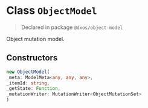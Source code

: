 # Class `ObjectModel`
> Declared in package `@dxos/object-model`

Object mutation model.

## Constructors
```ts
new ObjectModel(
_meta: ModelMeta<any, any, any>,
_itemId: string,
_getState: Function,
_mutationWriter: MutationWriter<ObjectMutationSet>
)
```
